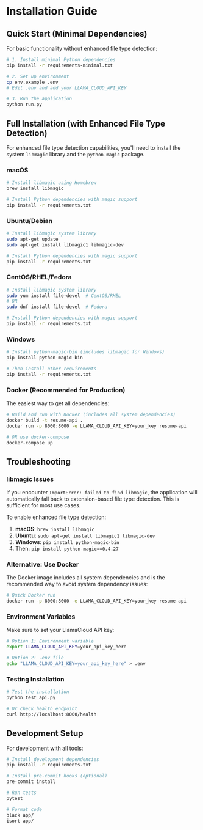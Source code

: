 # Installation Guide

## Quick Start (Minimal Dependencies)

For basic functionality without enhanced file type detection:

```bash
# 1. Install minimal Python dependencies
pip install -r requirements-minimal.txt

# 2. Set up environment
cp env.example .env
# Edit .env and add your LLAMA_CLOUD_API_KEY

# 3. Run the application
python run.py
```

## Full Installation (with Enhanced File Type Detection)

For enhanced file type detection capabilities, you'll need to install the system `libmagic` library and the `python-magic` package.

### macOS

```bash
# Install libmagic using Homebrew
brew install libmagic

# Install Python dependencies with magic support
pip install -r requirements.txt
```

### Ubuntu/Debian

```bash
# Install libmagic system library
sudo apt-get update
sudo apt-get install libmagic1 libmagic-dev

# Install Python dependencies with magic support
pip install -r requirements.txt
```

### CentOS/RHEL/Fedora

```bash
# Install libmagic system library
sudo yum install file-devel  # CentOS/RHEL
# OR
sudo dnf install file-devel  # Fedora

# Install Python dependencies with magic support
pip install -r requirements.txt
```

### Windows

```bash
# Install python-magic-bin (includes libmagic for Windows)
pip install python-magic-bin

# Then install other requirements
pip install -r requirements.txt
```

### Docker (Recommended for Production)

The easiest way to get all dependencies:

```bash
# Build and run with Docker (includes all system dependencies)
docker build -t resume-api .
docker run -p 8000:8000 -e LLAMA_CLOUD_API_KEY=your_key resume-api

# OR use docker-compose
docker-compose up
```

## Troubleshooting

### libmagic Issues

If you encounter `ImportError: failed to find libmagic`, the application will automatically fall back to extension-based file type detection. This is sufficient for most use cases.

To enable enhanced file type detection:

1. **macOS**: `brew install libmagic`
2. **Ubuntu**: `sudo apt-get install libmagic1 libmagic-dev`
3. **Windows**: `pip install python-magic-bin`
4. Then: `pip install python-magic==0.4.27`

### Alternative: Use Docker

The Docker image includes all system dependencies and is the recommended way to avoid system dependency issues:

```bash
# Quick Docker run
docker run -p 8000:8000 -e LLAMA_CLOUD_API_KEY=your_key resume-api
```

### Environment Variables

Make sure to set your LlamaCloud API key:

```bash
# Option 1: Environment variable
export LLAMA_CLOUD_API_KEY=your_api_key_here

# Option 2: .env file
echo "LLAMA_CLOUD_API_KEY=your_api_key_here" > .env
```

### Testing Installation

```bash
# Test the installation
python test_api.py

# Or check health endpoint
curl http://localhost:8000/health
```

## Development Setup

For development with all tools:

```bash
# Install development dependencies
pip install -r requirements.txt

# Install pre-commit hooks (optional)
pre-commit install

# Run tests
pytest

# Format code
black app/
isort app/
```
